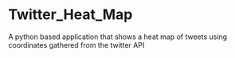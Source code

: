 # Twitter_Heat_Map
A python based application that shows a heat map of tweets using coordinates gathered from the twitter API
